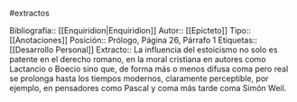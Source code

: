 #extractos 

Bibliografía:: [[Enquiridion|Enquiridion]]
Autor:: [[Epicteto]]
Tipo:: [[Anotaciones]]
Posición:: Prólogo, Página 26, Párrafo 1
Etiquetas:: [[Desarrollo Personal]]
Extracto:: La influencia del estoicismo no solo es patente en el derecho romano, en la moral cristiana en autores como Lactancio o Boecio sino que, de forma más o menos difusa coma pero real se prolonga hasta los tiempos modernos, claramente perceptible, por ejemplo, en pensadores como Pascal y coma más tarde coma Simón Weil.